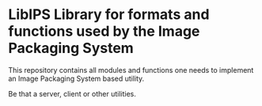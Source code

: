 # LibIPS Library for formats and functions used by the Image Packaging System

This repository contains all modules and functions one needs to implement an Image Packaging System based utility.

Be that a server, client or other utilities. 